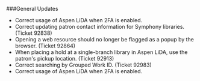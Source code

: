 ###General Updates
- Correct usage of Aspen LiDA when 2FA is enabled.
- Correct updating patron contact information for Symphony libraries. (Ticket 92838)
- Opening a web resource should no longer be flagged as a popup by the browser. (Ticket 92864)
- When placing a hold at a single-branch library in Aspen LiDA, use the patron's pickup location. (Ticket 92913)
- Correct searching by Grouped Work ID. (Ticket 92983)
- Correct usage of Aspen LiDA when 2FA is enabled. 
